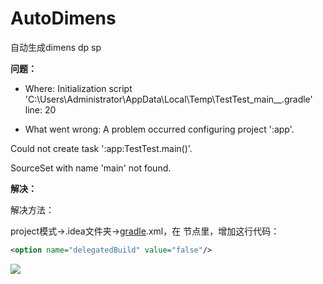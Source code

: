 # AutoDimens
自动生成dimens  dp sp

**问题：**

* Where:
Initialization script 'C:\Users\Administrator\AppData\Local\Temp\TestTest_main__.gradle' line: 20

* What went wrong:
A problem occurred configuring project ':app'.

Could not create task ':app:TestTest.main()'.

SourceSet with name 'main' not found.



**解决：**

解决方法：

project模式->.idea文件夹->[gradle](https://so.csdn.net/so/search?q=gradle&spm=1001.2101.3001.7020).xml，在 <GradleProjectSettings> 节点里，增加这行代码：

```xml
<option name="delegatedBuild" value="false"/>
```

![](D:\Desktop\20210228162457239.png)
